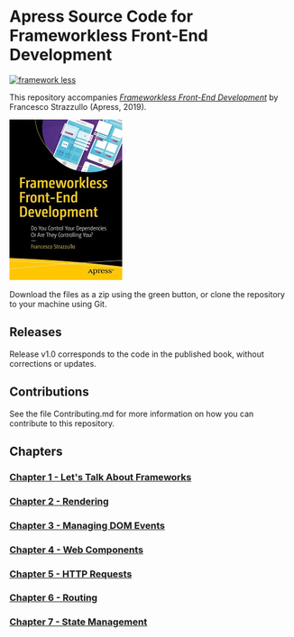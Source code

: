 # Apress Source Code for Frameworkless Front-End Development

[![framework less](https://file-blyuofkggj.now.sh)](https://github.com/frameworkless-movement/manifesto)

This repository accompanies [*Frameworkless Front-End Development*](http://www.apress.com/9781484249666) by Francesco Strazzullo (Apress, 2019).

[comment]: #cover
![Cover image](9781484249666.jpg)

Download the files as a zip using the green button, or clone the repository to your machine using Git.

## Releases

Release v1.0 corresponds to the code in the published book, without corrections or updates.

## Contributions

See the file Contributing.md for more information on how you can contribute to this repository.

## Chapters

### [Chapter 1 - Let's Talk About Frameworks](https://github.com/francesco-strazzullo/frameworkless-examples/tree/master/Chapter01)
### [Chapter 2 - Rendering](https://github.com/francesco-strazzullo/frameworkless-examples/tree/master/Chapter02)
### [Chapter 3 - Managing DOM Events](https://github.com/francesco-strazzullo/frameworkless-examples/tree/master/Chapter03)
### [Chapter 4 - Web Components](https://github.com/francesco-strazzullo/frameworkless-examples/tree/master/Chapter04)
### [Chapter 5 - HTTP Requests](https://github.com/francesco-strazzullo/frameworkless-examples/tree/master/Chapter05)
### [Chapter 6 - Routing](https://github.com/francesco-strazzullo/frameworkless-examples/tree/master/Chapter06)
### [Chapter 7 - State Management](https://github.com/francesco-strazzullo/frameworkless-examples/tree/master/Chapter07)
